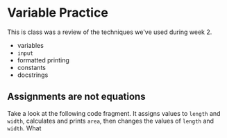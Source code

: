# Variable Practice

This is class was a review of the techniques we've used during week 2.

- variables
- `input`
- formatted printing
- constants
- docstrings

## Assignments are not equations

Take a look at the following code fragment. It assigns values to `length` and `width`, calculates and prints `area`, then changes the values of `length` and `width`. What 
